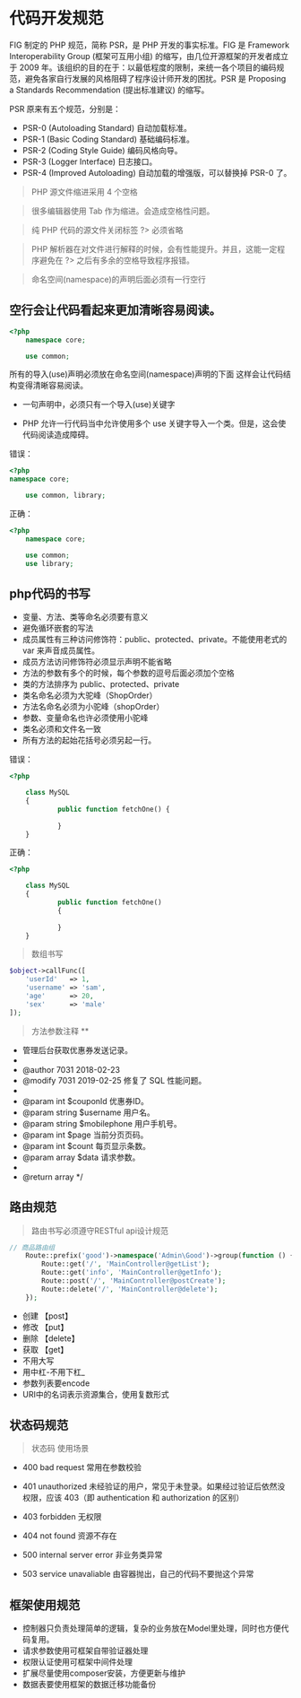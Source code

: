 # 代码开发规范
FIG 制定的 PHP 规范，简称 PSR，是 PHP 开发的事实标准。FIG 是 Framework Interoperability Group (框架可互用小组) 的缩写，由几位开源框架的开发者成立于 2009 年。该组织的目的在于：以最低程度的限制，来统一各个项目的编码规范，避免各家自行发展的风格阻碍了程序设计师开发的困扰。PSR 是 Proposing a Standards Recommendation (提出标准建议) 的缩写。

PSR 原来有五个规范，分别是：
- PSR-0 (Autoloading Standard) 自动加载标准。
- PSR-1 (Basic Coding Standard) 基础编码标准。
- PSR-2 (Coding Style Guide) 编码风格向导。
- PSR-3 (Logger Interface) 日志接口。
- PSR-4 (Improved Autoloading) 自动加载的增强版，可以替换掉 PSR-0 了。

> PHP 源文件缩进采用 4 个空格

> 很多编辑器使用 Tab 作为缩进。会造成空格性问题。

> 纯 PHP 代码的源文件关闭标签 ?> 必须省略

> PHP 解析器在对文件进行解释的时候，会有性能提升。并且，这能一定程序避免在 ?> 之后有多余的空格导致程序报错。

> 命名空间(namespace)的声明后面必须有一行空行

## 空行会让代码看起来更加清晰容易阅读。
``` php
<?php
	namespace core;

	use common;
```

所有的导入(use)声明必须放在命名空间(namespace)声明的下面
这样会让代码结构变得清晰容易阅读。
	

- 一句声明中，必须只有一个导入(use)关键字

- PHP 允许一行代码当中允许使用多个 use 关键字导入一个类。但是，这会使代码阅读造成障碍。

错误：
```php
<?php
namespace core;

	use common, library;
```

正确：

```php 
<?php
	namespace core;

	use common;
	use library;
```

## php代码的书写

- 变量、方法、类等命名必须要有意义
- 避免循环嵌套的写法
- 成员属性有三种访问修饰符：public、protected、private。不能使用老式的 var 来声音成员属性。
- 成员方法访问修饰符必须显示声明不能省略
- 方法的参数有多个的时候，每个参数的逗号后面必须加个空格
- 类的方法排序为 public、protected、private
- 类名命名必须为大驼峰（ShopOrder）
- 方法名命名必须为小驼峰（shopOrder）
- 参数、变量命名也许必须使用小驼峰
- 类名必须和文件名一致
- 所有方法的起始花括号必须另起一行。

错误：
```php
<?php

	class MySQL
	{
    		public function fetchOne() {
        
    		}
    }
```
正确：
```php
<?php

	class MySQL
	{
    		public function fetchOne() 
    		{
        
    		}
    }
```
> 数组书写
```php
$object->callFunc([
    'userId'   => 1,
    'username' => 'sam',
    'age'      => 20,
    'sex'      => 'male'
]);
```
> 方法参数注释
 **
 * 管理后台获取优惠券发送记录。
 *
 * @author 7031 2018-02-23
 * @modify 7031 2019-02-25 修复了 SQL 性能问题。
 *
 * @param int    $couponId      优惠券ID。
 * @param string $username      用户名。
 * @param string $mobilephone   用户手机号。
 * @param int    $page          当前分页页码。
 * @param int    $count         每页显示条数。
 * @param array  $data          请求参数。
 *
 * @return array
 */

## 路由规范
>路由书写必须遵守RESTful api设计规范
```php
// 商品路由组
    Route::prefix('good')->namespace('Admin\Good')->group(function () {
        Route::get('/', 'MainController@getList');
        Route::get('info', 'MainController@getInfo');
        Route::post('/', 'MainController@postCreate');
        Route::delete('/', 'MainController@delete');
    });
```
- 创建 【post】
- 修改 【put】
- 删除 【delete】
- 获取 【get】
- 不用大写
- 用中杠-不用下杠_
- 参数列表要encode
- URI中的名词表示资源集合，使用复数形式
## 状态码规范
 > 状态码	使用场景

- 400 bad request	常用在参数校验
- 401 unauthorized	未经验证的用户，常见于未登录。如果经过验证后依然没权限，应该 403（即 authentication 和 authorization 的区别）

- 403 forbidden	无权限
- 404 not found	资源不存在
- 500 internal server error
	非业务类异常
- 503 service unavaliable	由容器抛出，自己的代码不要抛这个异常

## 框架使用规范
- 控制器只负责处理简单的逻辑，复杂的业务放在Model里处理，同时也方便代码复用。
- 请求参数使用可框架自带验证器处理
- 权限认证使用可框架中间件处理
- 扩展尽量使用composer安装，方便更新与维护
- 数据表要使用框架的数据迁移功能备份
